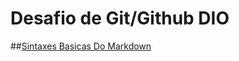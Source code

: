 # Desafio de Git/Github DIO

##[Sintaxes Basicas Do Markdown](https://www.markdownguide.org/basic-syntax/)
